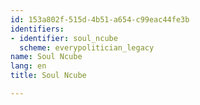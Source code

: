 ```yaml
---
id: 153a802f-515d-4b51-a654-c99eac44fe3b
identifiers:
- identifier: soul_ncube
  scheme: everypolitician_legacy
name: Soul Ncube
lang: en
title: Soul Ncube

---
```

